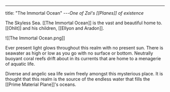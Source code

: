 ---
title: "The Immortal Ocean"
---*One of Zol's [[Planes]] of existence*

The Skyless Sea. [[The Immortal Ocean]] is the vast and beautiful home to. [[Ohlit]] and his children, [[Ellyon and Aradon]].

![[The Immortal Ocean.png]]

Ever present light glows throughout this realm with no present sun. There is seawater as high or low as you go with no surface or bottom. Neutrally buoyant coral reefs drift about in its currents that are home to a menagerie of aquatic life.

Diverse and angelic sea life swim freely amongst this mysterious place. It is thought that this realm is the source of the endless water that fills the [[Prime Material Plane]]'s oceans.